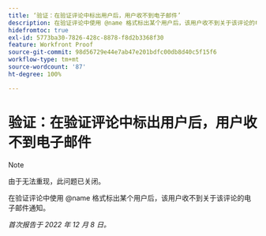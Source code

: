 ```yaml
---
title: ‘验证：在验证评论中标出用户后，用户收不到电子邮件’
description: 在验证评论中使用 @name 格式标出某个用户后，该用户收不到关于该评论的电子邮件通知。
hidefromtoc: true
exl-id: 5773ba30-7826-428c-8878-f8d2b3368f30
feature: Workfront Proof
source-git-commit: 98d56729e44e7ab47e201bdfc00db8d40c5f15f6
workflow-type: tm+mt
source-wordcount: '87'
ht-degree: 100%

---
```


# 验证：在验证评论中标出用户后，用户收不到电子邮件

>[!NOTE]
>
>由于无法重现，此问题已关闭。

在验证评论中使用 @name 格式标出某个用户后，该用户收不到关于该评论的电子邮件通知。

_首次报告于 2022 年 12 月 8 日。_

